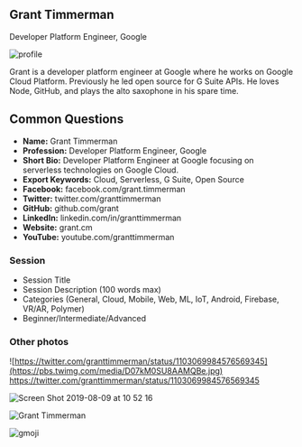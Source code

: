 ## Grant Timmerman

Developer Platform Engineer, Google

![profile](https://user-images.githubusercontent.com/744973/38894674-c762c6dc-4242-11e8-82a4-c3369c2adf94.jpg)

Grant is a developer platform engineer at Google where he works on Google Cloud Platform. Previously he led open source for G Suite APIs. He loves Node, GitHub, and plays the alto saxophone in his spare time.

## Common Questions

- **Name:** Grant Timmerman
- **Profession:** Developer Platform Engineer, Google
- **Short Bio:** Developer Platform Engineer at Google focusing on serverless technologies on Google Cloud.
- **Export Keywords:** Cloud, Serverless, G Suite, Open Source
- **Facebook:** facebook.com/grant.timmerman
- **Twitter:** twitter.com/granttimmerman
- **GitHub:** github.com/grant
- **LinkedIn:** linkedin.com/in/granttimmerman
- **Website:** grant.cm
- **YouTube:** youtube.com/granttimmerman

### Session

- Session Title
- Session Description (100 words max)
- Categories (General, Cloud, Mobile, Web, ML, IoT, Android, Firebase, VR/AR, Polymer)
- Beginner/Intermediate/Advanced

### Other photos

![https://twitter.com/granttimmerman/status/1103069984576569345](https://pbs.twimg.com/media/D07kM0SU8AAMQBe.jpg)
https://twitter.com/granttimmerman/status/1103069984576569345

![Screen Shot 2019-08-09 at 10 52 16](https://user-images.githubusercontent.com/744973/62798717-d3ed1680-ba93-11e9-9338-e65b6c3a22ae.png)

![Grant Timmerman](https://user-images.githubusercontent.com/744973/93780614-fe455900-fbed-11ea-8208-3d4081ad421e.jpg)

![gmoji](https://user-images.githubusercontent.com/744973/62798784-f97a2000-ba93-11e9-8e28-c35348588620.png)

